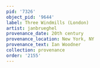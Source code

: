 ```yaml
---
pid: '7326'
object_pid: '9644'
label: Three Windmills (London)
artist: janbrueghel
provenance_date: 20th century
provenance_location: New York, NY
provenance_text: Ian Woodner
collection: provenance
order: '2155'
---
```

